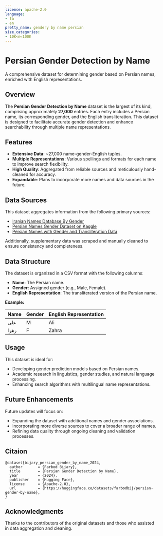 ```yaml
---
license: apache-2.0
language:
- fa
- en
pretty_name: gendery by name persian
size_categories:
- 10K<n<100K
---
```


# Persian Gender Detection by Name

A comprehensive dataset for determining gender based on Persian names, enriched with English representations.

## Overview

The **Persian Gender Detection by Name** dataset is the largest of its kind, comprising approximately **27,000** entries. Each entry includes a Persian name, its corresponding gender, and the English transliteration. This dataset is designed to facilitate accurate gender detection and enhance searchability through multiple name representations.

## Features

- **Extensive Data**: ~27,000 name-gender-English tuples.
- **Multiple Representations**: Various spellings and formats for each name to improve search flexibility.
- **High Quality**: Aggregated from reliable sources and meticulously hand-cleaned for accuracy.
- **Expandable**: Plans to incorporate more names and data sources in the future.

## Data Sources

This dataset aggregates information from the following primary sources:

- [Iranian Names Database By Gender](https://github.com/nikahd99/iranian-Names-Database-By-Gender)
- [Persian Names Gender Dataset on Kaggle](https://www.kaggle.com/datasets/misssahar75/persian-names-gender)
- [Persian Names with Gender and Transliteration Data](https://www.kaggle.com/datasets/titanz123/persian-names)

Additionally, supplementary data was scraped and manually cleaned to ensure consistency and completeness.

## Data Structure

The dataset is organized in a CSV format with the following columns:

- **Name**: The Persian name.
- **Gender**: Assigned gender (e.g., Male, Female).
- **English Representation**: The transliterated version of the Persian name.

**Example:**

| Name  | Gender | English Representation |
|-------|--------|------------------------|
| علی   | M   | Ali                    |
| زهرا | F | Zahra                  |

## Usage

This dataset is ideal for:

- Developing gender prediction models based on Persian names.
- Academic research in linguistics, gender studies, and natural language processing.
- Enhancing search algorithms with multilingual name representations.

## Future Enhancements

Future updates will focus on:

- Expanding the dataset with additional names and gender associations.
- Incorporating more diverse sources to cover a broader range of names.
- Refining data quality through ongoing cleaning and validation processes.

## Citaion
```
@dataset{bijary_persian_gender_by_name_2024,
  author       = {Farbod Bijary},
  title        = {Persian Gender Detection by Name},
  year         = {2024},
  publisher    = {Hugging Face},
  license      = {Apache-2.0},
  url          = {https://huggingface.co/datasets/farbodbij/persian-gender-by-name},
}
```
## Acknowledgments

Thanks to the contributors of the original datasets and those who assisted in data aggregation and cleaning.
